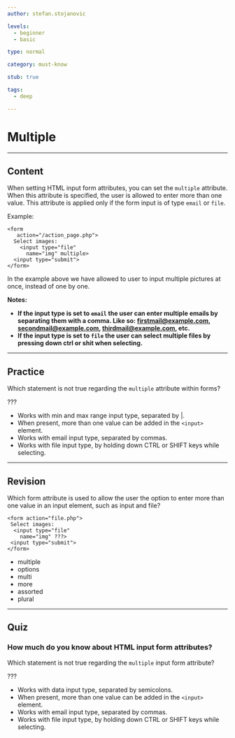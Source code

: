 ```yaml
---
author: stefan.stojanovic

levels:
  - beginner
  - basic

type: normal

category: must-know

stub: true

tags:
  - deep

---
```

# Multiple
---
## Content

When setting HTML input form attributes, you can set the `multiple` attribute. When this attribute is specified, the user is allowed to enter more than one value. This attribute is applied only if the form input is of type `email` or `file`.

Example:
```
<form 
   action="/action_page.php">
  Select images: 
    <input type="file" 
      name="img" multiple>
  <input type="submit">
</form>
```

In the example above we have allowed to user to input multiple pictures at once, instead of one by one.

**Notes:**
  - **If the input type is set to `email` the user can enter multiple emails by separating them with a comma. Like so: firstmail@example.com, secondmail@example.com, thirdmail@example.com, etc.**
  - **If the input type is set to `file` the user can select multiple files by pressing down ctrl or shit when selecting.**
  
---
## Practice

Which statement is not true regarding the `multiple` attribute within forms?

???

* Works with min and max range input type, separated by |.
* When present, more than one value can be added in the `<input>` element.
* Works with email input type, separated by commas.
* Works with file input type, by holding down CTRL or SHIFT keys while selecting.

---
## Revision

Which form attribute is used to allow the user the option to enter more than one value in an input element, such as input and file?

```
<form action="file.php">
 Select images: 
  <input type="file" 
    name="img" ???>
 <input type="submit">
</form>
```

* multiple
* options
* multi
* more
* assorted
* plural

---
## Quiz

### How much do you know about HTML input form attributes?

Which statement is not true regarding the `multiple` input form attribute?

???

* Works with data input type, separated by semicolons.
* When present, more than one value can be added in the `<input>` element.
* Works with email input type, separated by commas.
* Works with file input type, by holding down CTRL or SHIFT keys while selecting.
